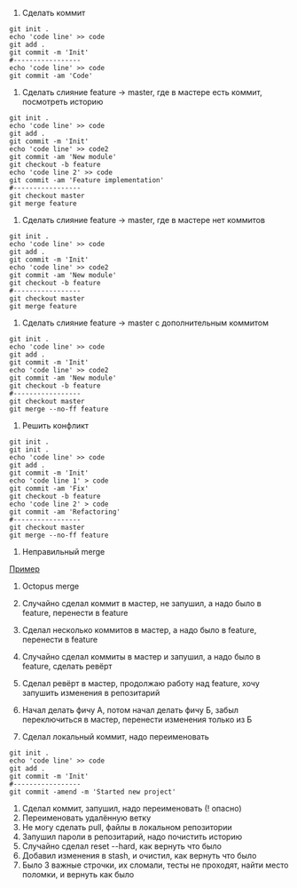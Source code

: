 1. Сделать коммит

  ```
  git init .
  echo 'code line' >> code
  git add .
  git commit -m 'Init'
  #-----------------
  echo 'code line' >> code
  git commit -am 'Code'
  ```

1. Сделать слияние feature -> master, где в мастере есть коммит, посмотреть историю

  ```
  git init .
  echo 'code line' >> code
  git add .
  git commit -m 'Init'
  echo 'code line' >> code2
  git commit -am 'New module'
  git checkout -b feature
  echo 'code line 2' >> code
  git commit -am 'Feature implementation'
  #-----------------
  git checkout master
  git merge feature
  ```

1. Сделать слияние feature -> master, где в мастере нет коммитов

  ```
  git init .
  echo 'code line' >> code
  git add .
  git commit -m 'Init'
  echo 'code line' >> code2
  git commit -am 'New module'
  git checkout -b feature
  #-----------------
  git checkout master
  git merge feature
  ```

1. Сделать слияние feature -> master с дополнительным коммитом

  ```
  git init .
  echo 'code line' >> code
  git add .
  git commit -m 'Init'
  echo 'code line' >> code2
  git commit -am 'New module'
  git checkout -b feature
  #-----------------
  git checkout master
  git merge --no-ff feature
  ```

1. Решить конфликт

  ```
  git init .
  git init .
  echo 'code line' >> code
  git add .
  git commit -m 'Init'
  echo 'code line 1' > code
  git commit -am 'Fix'
  git checkout -b feature
  echo 'code line 2' > code
  git commit -am 'Refactoring'
  #-----------------
  git checkout master
  git merge --no-ff feature
  ```

1. Неправильный merge

  [Пример](https://news.ycombinator.com/item?id=9871042)

1. Octopus merge

1. Случайно сделал коммит в мастер, не запушил, а надо было в feature, перенести в feature

1. Сделал несколько коммитов в мастер, а надо было в feature, перенести в feature
1. Случайно сделал коммиты в мастер и запушил, а надо было в feature, сделать ревёрт
1. Сделал ревёрт в мастер, продолжаю работу над feature, хочу запушить изменения в репозитарий
1. Начал делать фичу А, потом начал делать фичу Б, забыл переключиться в мастер, перенести изменения только из Б

1. Сделал локальный коммит, надо переименовать

  ```
  git init .
  echo 'code line' >> code
  git add .
  git commit -m 'Init'
  #-----------------
  git commit -amend -m 'Started new project'
  ```

1. Сделал коммит, запушил, надо переименовать (! опасно)
1. Переименовать удалённую ветку
1. Не могу сделать pull, файлы в локальном репозитории
1. Запушил пароли в репозитарий, надо почистить историю
1. Случайно сделал reset --hard, как вернуть что было
1. Добавил изменения в stash, и очистил, как вернуть что было
1. Было 3 важные строчки, их сломали, тесты не проходят, найти место поломки, и вернуть как было